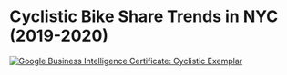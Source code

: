 # Cyclistic Bike Share Trends in NYC (2019-2020)

<div class='tableauPlaceholder' id='viz1755818133876' style='position: relative'><noscript><a href='#'><img alt='Google Business Intelligence Certificate: Cyclistic Exemplar ' src='https:&#47;&#47;public.tableau.com&#47;static&#47;images&#47;Cy&#47;CyclisticBikeShareTrendsinNYC20192020&#47;Story1&#47;1_rss.png' style='border: none' /></a></noscript><object class='tableauViz'  style='display:none;'><param name='host_url' value='https%3A%2F%2Fpublic.tableau.com%2F' /> <param name='embed_code_version' value='3' /> <param name='site_root' value='' /><param name='name' value='CyclisticBikeShareTrendsinNYC20192020&#47;Story1' /><param name='tabs' value='no' /><param name='toolbar' value='yes' /><param name='static_image' value='https:&#47;&#47;public.tableau.com&#47;static&#47;images&#47;Cy&#47;CyclisticBikeShareTrendsinNYC20192020&#47;Story1&#47;1.png' /> <param name='animate_transition' value='yes' /><param name='display_static_image' value='yes' /><param name='display_spinner' value='yes' /><param name='display_overlay' value='yes' /><param name='display_count' value='yes' /><param name='language' value='en-US' /></object></div>                <script type='text/javascript'>                    var divElement = document.getElementById('viz1755818133876');                    var vizElement = divElement.getElementsByTagName('object')[0];                    vizElement.style.width='1600px';vizElement.style.height='927px';                    var scriptElement = document.createElement('script');                    scriptElement.src = 'https://public.tableau.com/javascripts/api/viz_v1.js';                    vizElement.parentNode.insertBefore(scriptElement, vizElement);                </script>


